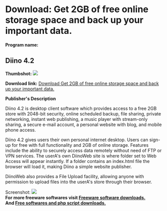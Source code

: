 # Download: Get 2GB of free online storage space and back up your important data.

**Program name:**

## Diino 4.2

  
**Thumbshot:** ![](http://www.freewarefiles.com/screenshot/diino42_md.jpg)   
  
**Download link:** [Download Get 2GB of free online storage space and back up your important data.](http://freesoftwares.boysofts.com/Diino_program_41848.html)  
  


**Publisher's Description**  
  


Diino 4.2 is desktop client software which provides access to a free 2GB store with 2048-bit security, online scheduled backup, file sharing, private networking, instant web publishing, a music player with stream-only sharing, a secure e-mail account, a personal website with blog, and mobile phone access. 

Diino 4.2 gives users their own personal internet desktop. Users can sign-up for free with full functionality and 2GB of online storage. Features include the ability to securely access data remotely without need of FTP or VPN services. The userA's own DiinoWeb site is where folder set to Web Access will appear instantly. If a folder contains an index.html file the browser will load it, making Diino a simple website publisher. 

DiinoWeb also provides a File Upload facility, allowing anyone with permission to upload files into the userA's store through their browser. 

  
  
Screenshot: ![](http://www.freewarefiles.com/screenshot/diino42.jpg)   
**For more freeware softwares visit [Freeware software downloads.](http://freesoftwares.boysofts.com/)**   
**And [Free softwares and php script downloads.](http://www.boysofts.com/)**
